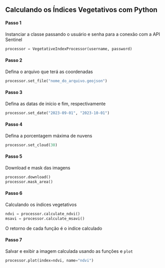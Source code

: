 ## Calculando os Índices Vegetativos com Python

#### Passo 1
Instanciar a classe passando o usuário e senha para a conexão com a API Sentinel
```python
processor = VegetativeIndexProcessor(username, password)
```
#### Passo 2
Defina o arquivo que terá as coordenadas
```python
processor.set_file("nome_do_arquivo.geojson")
```
#### Passo 3
Defina as datas de início e fim, respectivamente
```python
processor.set_date("2023-09-01", "2023-10-01")
```
#### Passo 4
Defina a porcentagem máxima de nuvens
```python
processor.set_cloud(30)
```
#### Passo 5
Download e mask das imagens
```python
processor.download()
processor.mask_area()
```
#### Passo 6
Calculando os índices vegetativos
```python
ndvi = processor.calculate_ndvi()
msavi = processor.calculate_msavi()
```
O retorno de cada função é o indice calculado

#### Passo 7
Salvar e exibir a imagem calculada usando as funções e `plot`
```python
processor.plot(index=ndvi, name="ndvi")
```